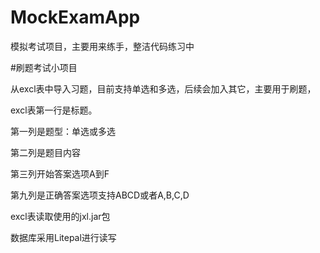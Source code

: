 # MockExamApp
模拟考试项目，主要用来练手，整洁代码练习中

#刷题考试小项目

从excl表中导入习题，目前支持单选和多选，后续会加入其它，主要用于刷题，
<p>excl表第一行是标题。</p>
<p>第一列是题型：单选或多选</p>
<p>第二列是题目内容</p>
<p>第三列开始答案选项A到F</p>
<p>第九列是正确答案选项支持ABCD或者A,B,C,D </p>

<p>excl表读取使用的jxl.jar包</p>
<p>数据库采用Litepal进行读写</p>
